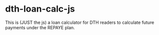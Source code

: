 # dth-loan-calc-js
This is (JUST the js) a loan calculator for DTH readers to calculate future payments under the REPAYE plan.
